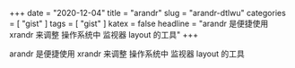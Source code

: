 +++
date = "2020-12-04"
title = "arandr"
slug = "arandr-dtlwu"
categories = [ "gist" ]
tags = [ "gist" ]
katex = false
headline = "arandr 是便捷使用 xrandr 来调整 操作系统中 监视器 layout 的工具"
+++

arandr 是便捷使用 xrandr 来调整 操作系统中 监视器 layout 的工具
